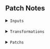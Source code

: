 ## Patch Notes


<details>
    <summary><code>Inputs</code></summary>
<br>

- `image`
- `video`
- `text`

</details>

<br>

<details>
    <summary><code>Transformations</code></summary>
<br>

- `fade`

<br>

- `translate`
- `move`

<br>

- `overlay`
- `repeat`

</details>

<br>

<details>
    <summary><code>Patchs</code></summary>
<br>

- `feature`: keep last frame of input on screen (06/03/25)
- `rework`: one stack (06/03/25)
- `transformation`: repeat (03/03/25)
- `input`: text (03/03/25)
- `rework`: position of the frames (02/03/25)
- `transformation`: move (02/03/25)

</details>
